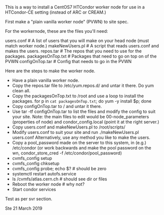 This is a way to install a CentOS7 HTCondor worker node for 
use in a HTCondor-CE setting (instead of ARC or CREAM.)

First make a "plain vanilla worker node" (PVWN) to site spec.  

For the workernode, these are the files you'll need:

users.conf         # A list of users that you will make on your head node (must match worker node.)
makeNewUsers.pl    # A script that reads users.conf and makes the users.
repos.tar          # The repos that you need to use for the packages.
packagesOnTop.txt  # Packages that need to go on top on of the PVWN
configOnTop.tar    # Config that needs to go in the PVWN

Here are the steps to make the worker node.

- Have a plain vanilla worker node.
- Copy the repos.tar file to /etc/yum.repos.d/ and untar it there. Do yum clean all.
- Copy the packagesOnTop.txt to /root and use a loop to install the packages.
    for p in `cat packagesOnTop.txt`; do yum -y install $p; done
- Copy configOnTop.tar to / and untar it there.
- Use tar -tf configOnTop.tar to list the files and modify the config to suit your site.
    Note: the main files to edit would be 00-node_parameters (properties of node) 
    and condor_config.local (point it at the right server.)
- Copy users.conf and makeNewUsers.pl to /root/scripts/
- Modify users.conf to suit your site and run ./makeNewUsers.pl users.conf
    Alternatively, use any method you like to make the users.
- Copy a pool_password made on the server to this system, in (e.g.) /etc/condor
     (or work backwards and make the pool password on the wn, condor_store_cred -f /etc/condor/pool_password)
- cvmfs_config setup
- cvmfs_config chksetup
- cvmfs_config probe; echo $? # should be zero
- systemctl restart autofs.service
- ls /cvmfs/atlas.cern.ch  # should see dir or files
- Reboot the worker node   # why not?
- Start condor services

Test as per svr section.

Ste
21 March 2019

